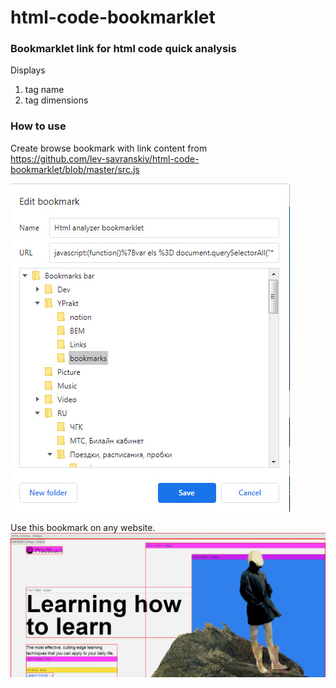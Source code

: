 # html-code-bookmarklet

### Bookmarklet link for html code quick analysis

Displays 
1. tag name
2. tag dimensions

### How to use

Create browse bookmark with link content from  
https://github.com/lev-savranskiy/html-code-bookmarklet/blob/master/src.js

![html-code-bookmarklet](https://raw.githubusercontent.com/lev-savranskiy/html-code-bookmarklet/master/html-code-bookmarklet-1.jpg)

Use this bookmark on any  website. 
![html-code-bookmarklet](https://raw.githubusercontent.com/lev-savranskiy/html-code-bookmarklet/master/html-code-bookmarklet-2.jpg)
